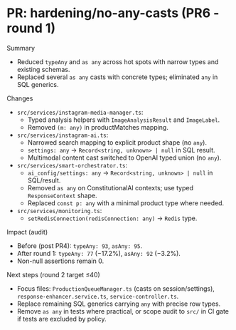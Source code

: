 # PR: hardening/no-any-casts (PR6 - round 1)

Summary
- Reduced `typeAny` and `as any` across hot spots with narrow types and existing schemas.
- Replaced several `as any` casts with concrete types; eliminated `any` in SQL generics.

Changes
- `src/services/instagram-media-manager.ts`:
  - Typed analysis helpers with `ImageAnalysisResult` and `ImageLabel`.
  - Removed `(m: any)` in productMatches mapping.
- `src/services/instagram-ai.ts`:
  - Narrowed search mapping to explicit product shape (no `any`).
  - `settings: any` → `Record<string, unknown> | null` in SQL result.
  - Multimodal content cast switched to OpenAI typed union (no `any`).
- `src/services/smart-orchestrator.ts`:
  - `ai_config/settings: any` → `Record<string, unknown> | null` in SQL/result.
  - Removed `as any` on ConstitutionalAI contexts; use typed `ResponseContext` shape.
  - Replaced `const p: any` with a minimal product type where needed.
- `src/services/monitoring.ts`:
  - `setRedisConnection(redisConnection: any)` → `Redis` type.

Impact (audit)
- Before (post PR4): `typeAny: 93`, `asAny: 95`.
- After round 1: `typeAny: 77` (−17.2%), `asAny: 92` (−3.2%).
- Non-null assertions remain 0.

Next steps (round 2 target ≤40)
- Focus files: `ProductionQueueManager.ts` (casts on session/settings), `response-enhancer.service.ts`, `service-controller.ts`.
- Replace remaining SQL generics carrying `any` with precise row types.
- Remove `as any` in tests where practical, or scope audit to `src/` in CI gate if tests are excluded by policy.

